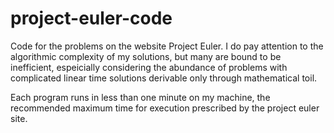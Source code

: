 # project-euler-code
Code for the problems on the website Project Euler. I do pay attention to the algorithmic complexity of my solutions, but many are bound to be inefficient, espeicially considering the abundance of problems with complicated linear time solutions derivable only through mathematical toil.

Each program runs in less than one minute on my machine, the recommended maximum time for execution prescribed by the project euler site.
